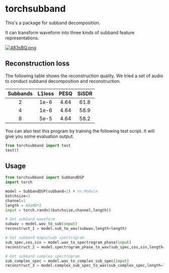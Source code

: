# torchsubband

This's a package for subband decomposition. 

It can transform waveform into three kinds of subband feature representations. 

[![483sBQ.png](https://z3.ax1x.com/2021/09/19/483sBQ.png)](https://imgtu.com/i/483sBQ)

## Reconstruction loss

The following table shows the reconstruction quality. We tried a set of audio to conduct subband decomposition and reconstruction.


| Subbands |  L1loss   | PESQ  | SiSDR|
| :----: | :----: | :----: | :----:
| 2 | 1e-6  | 4.64 | 61.8 |
| 4 | 1e-6  | 4.64 | 58.9 |
| 8 | 5e-5  | 4.64 | 58.2 |

You can also test this program by training the following test script. It will give you some evaluation output.

```python
from torchsubband import test
test()
```

## Usage

```python
from torchsubband import SubbandDSP
import torch

model = SubbandDSP(subband=2) # nn.Module
batchsize=3
channel=1
length = 44100*2
input = torch.randn((batchsize,channel,length))

# Get subband waveform
subwav = model.wav_to_sub(input)
reconstruct_1 = model.sub_to_wav(subwav,length=length)

# Get subband magnitude spectrogram
sub_spec,cos,sin = model.wav_to_spectrogram_phase(input)
reconstruct_2 = model.spectrogram_phase_to_wav(sub_spec,cos,sin,length=length)

# Get subband complex spectrogram
sub_complex_spec = model.wav_to_complex_sub_spec(input)
reconstruct_3 = model.complex_sub_spec_to_wav(sub_complex_spec,length=length)
```
